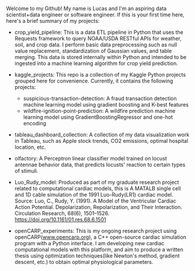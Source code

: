 Welcome to my Github! My name is Lucas and I'm an aspiring data scientist+data engineer or software engineer. 
If this is your first time here, here's a brief summary of my projects:

- crop_yield_pipeline: This is a data ETL pipeline in Python that uses the Requests framework to query NOAA/USDA RESTful APIs for weather, soil, and crop data. 
I perform basic data preprocessing such as null value replacement, standardization of Gaussian values, and table merging. This data is stored internally within Python
and intended to be ingested into a machine learning algorithm for crop yield prediction.

- kaggle_projects: This repo is a collection of my Kaggle Python projects grouped here for convenience. Currently, it contains the following projects:
  - suspicious-transaction-detection: A fraud transaction detection machine learning model using gradient boosting and K-best features
  - wildfire-ignition-point-prediction: A wildfire prediction machine learning model using GradientBoostingRegressor and one-hot encoding

- tableau_dashboard_collection: A collection of my data visualization work in Tableau, such as Apple stock trends, CO2 emissions, optimal hospital location, etc.

- olfactory: A Perceptron linear classifier model trained on locust antennae behavior data, that predicts locusts' reaction to certain types of stimuli.

- Luo_Rudy_model: Produced as part of my graduate research project related to computational cardiac models, this is A MATALB single cell and 1D cable simulation of the 1991 Luo-Rudy(LR1) cardiac model.
Source: Luo, C., Rudy, Y. (1991). A Model of the Ventricular Cardiac Action Potential. Depolarization, Repolarization, and Their Interaction. Circulation Research, 68(6), 1501–1526. https://doi.org/10.1161/01.res.68.6.1501

- openCARP_experiments: This is my ongoing research project using openCARP(www.opencarp.org), a C++ open-source cardiac simulation program with a Python interface. I am developing new cardiac computational models
with this platform, and aim to produce a written thesis using optimization techniques(like Newton's method, gradient descent, etc.) to obtain optimal physiological parameters.
